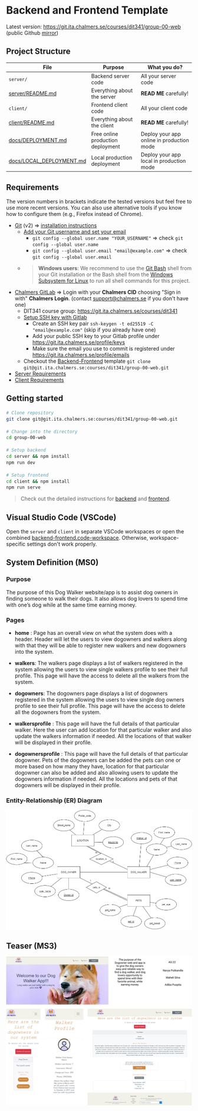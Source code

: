 # Backend and Frontend Template

Latest version: https://git.ita.chalmers.se/courses/dit341/group-00-web (public Github [mirror](https://github.com/dit341/group-00-web))

## Project Structure

| File        | Purpose           | What you do?  |
| ------------- | ------------- | ----- |
| `server/` | Backend server code | All your server code |
| [server/README.md](server/README.md) | Everything about the server | **READ ME** carefully! |
| `client/` | Frontend client code | All your client code |
| [client/README.md](client/README.md) | Everything about the client | **READ ME** carefully! |
| [docs/DEPLOYMENT.md](docs/DEPLOYMENT.md) | Free online production deployment | Deploy your app online in production mode |
| [docs/LOCAL_DEPLOYMENT.md](docs/LOCAL_DEPLOYMENT.md) | Local production deployment | Deploy your app local in production mode |

## Requirements

The version numbers in brackets indicate the tested versions but feel free to use more recent versions.
You can also use alternative tools if you know how to configure them (e.g., Firefox instead of Chrome).

* [Git](https://git-scm.com/) (v2) => [installation instructions](https://www.atlassian.com/git/tutorials/install-git)
  * [Add your Git username and set your email](https://docs.gitlab.com/ce/gitlab-basics/start-using-git.html#add-your-git-username-and-set-your-email)
    * `git config --global user.name "YOUR_USERNAME"` => check `git config --global user.name`
    * `git config --global user.email "email@example.com"` => check `git config --global user.email`
  * > **Windows users**: We recommend to use the [Git Bash](https://www.atlassian.com/git/tutorials/git-bash) shell from your Git installation or the Bash shell from the [Windows Subsystem for Linux](https://docs.microsoft.com/en-us/windows/wsl/install-win10) to run all shell commands for this project.
* [Chalmers GitLab](https://git.ita.chalmers.se/) => Login with your **Chalmers CID** choosing "Sign in with" **Chalmers Login**. (contact [support@chalmers.se](mailto:support@chalmers.se) if you don't have one)
  * DIT341 course group: https://git.ita.chalmers.se/courses/dit341
  * [Setup SSH key with Gitlab](https://docs.gitlab.com/ee/ssh/)
    * Create an SSH key pair `ssh-keygen -t ed25519 -C "email@example.com"` (skip if you already have one)
    * Add your public SSH key to your Gitlab profile under https://git.ita.chalmers.se/profile/keys
    * Make sure the email you use to commit is registered under https://git.ita.chalmers.se/profile/emails
  * Checkout the [Backend-Frontend](https://git.ita.chalmers.se/courses/dit341/group-00-web) template `git clone git@git.ita.chalmers.se:courses/dit341/group-00-web.git`
* [Server Requirements](./server/README.md#Requirements)
* [Client Requirements](./client/README.md#Requirements)

## Getting started

```bash
# Clone repository
git clone git@git.ita.chalmers.se:courses/dit341/group-00-web.git

# Change into the directory
cd group-00-web

# Setup backend
cd server && npm install
npm run dev

# Setup frontend
cd client && npm install
npm run serve
```

> Check out the detailed instructions for [backend](./server/README.md) and [frontend](./client/README.md).

## Visual Studio Code (VSCode)

Open the `server` and `client` in separate VSCode workspaces or open the combined [backend-frontend.code-workspace](./backend-frontend.code-workspace). Otherwise, workspace-specific settings don't work properly.

## System Definition (MS0)

### Purpose

The purpose of this Dog Walker website/app is to assist dog owners in finding someone to walk their dogs. It also allows dog lovers to spend time with one’s dog while at the same time earning money.

### Pages

- **home** : Page has an overall view on what the system does with a header. Header will let the users to view dogowners and walkers along with that they will be able to register new walkers and new dogowners into the system.

- **walkers**: The walkers page displays a list of walkers registered in the system allowing the users to view single walkers profile to see their full profile. This page will have the access to delete all the walkers from the system.

- **dogowners**: The dogowners page displays a list of dogowners registered in the system allowing the users to view single dog owners profile to see their full profile. This page will have the access to delete all the dogowners from the system.

- **walkersprofile** : This page will have the full details of that particular walker. Here the user can add location for that particular walker and also update the walkers information if needed. All the locations of that walker will be displayed in their profile.

- **dogownersprofile** : This page will have the full details of that particular dogowner. Pets of the dogowners can be added the pets can one or more based on how many they have, location for that particular dogowner can also be added and also allowing users to update the dogowners information if needed. All the locations and pets of that dogowners will be displayed in their profile.



### Entity-Relationship (ER) Diagram

![ER Diagram](https://github.com/np9693/DogWalkers-Responsive-web-app/blob/main/images/ER%20diagram-Dogwalkers.png)

## Teaser (MS3)

![Teaser](https://github.com/np9693/DogWalkers-Responsive-web-app/blob/main/images/Component%202.png)
